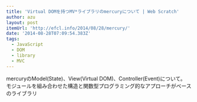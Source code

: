 ```yaml
---
title: 'Virtual DOMを持つMV*ライブラリのmercuryについて | Web Scratch'
author: azu
layout: post
itemUrl: 'http://efcl.info/2014/08/28/mercury/'
date: '2014-08-28T07:09:54.383Z'
tags:
  - JavaScript
  - DOM
  - library
  - MVC
---
```

mercuryのModel(State)、View(Virtual DOM)、Controller(Event)について。
モジュールを組み合わせた構造と関数型プログラミング的なアプローチがベースのライブラリ
